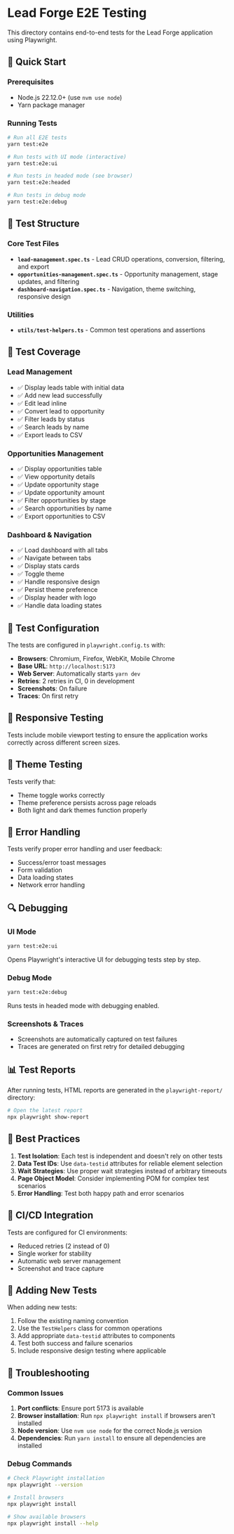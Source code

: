 # Lead Forge E2E Testing

This directory contains end-to-end tests for the Lead Forge application using Playwright.

## 🚀 Quick Start

### Prerequisites
- Node.js 22.12.0+ (use `nvm use node`)
- Yarn package manager

### Running Tests

```bash
# Run all E2E tests
yarn test:e2e

# Run tests with UI mode (interactive)
yarn test:e2e:ui

# Run tests in headed mode (see browser)
yarn test:e2e:headed

# Run tests in debug mode
yarn test:e2e:debug
```

## 📁 Test Structure

### Core Test Files

- **`lead-management.spec.ts`** - Lead CRUD operations, conversion, filtering, and export
- **`opportunities-management.spec.ts`** - Opportunity management, stage updates, and filtering
- **`dashboard-navigation.spec.ts`** - Navigation, theme switching, responsive design

### Utilities

- **`utils/test-helpers.ts`** - Common test operations and assertions

## 🧪 Test Coverage

### Lead Management
- ✅ Display leads table with initial data
- ✅ Add new lead successfully
- ✅ Edit lead inline
- ✅ Convert lead to opportunity
- ✅ Filter leads by status
- ✅ Search leads by name
- ✅ Export leads to CSV

### Opportunities Management
- ✅ Display opportunities table
- ✅ View opportunity details
- ✅ Update opportunity stage
- ✅ Update opportunity amount
- ✅ Filter opportunities by stage
- ✅ Search opportunities by name
- ✅ Export opportunities to CSV

### Dashboard & Navigation
- ✅ Load dashboard with all tabs
- ✅ Navigate between tabs
- ✅ Display stats cards
- ✅ Toggle theme
- ✅ Handle responsive design
- ✅ Persist theme preference
- ✅ Display header with logo
- ✅ Handle data loading states

## 🔧 Test Configuration

The tests are configured in `playwright.config.ts` with:

- **Browsers**: Chromium, Firefox, WebKit, Mobile Chrome
- **Base URL**: `http://localhost:5173`
- **Web Server**: Automatically starts `yarn dev`
- **Retries**: 2 retries in CI, 0 in development
- **Screenshots**: On failure
- **Traces**: On first retry

## 📱 Responsive Testing

Tests include mobile viewport testing to ensure the application works correctly across different screen sizes.

## 🎨 Theme Testing

Tests verify that:
- Theme toggle works correctly
- Theme preference persists across page reloads
- Both light and dark themes function properly

## 🚨 Error Handling

Tests verify proper error handling and user feedback:
- Success/error toast messages
- Form validation
- Data loading states
- Network error handling

## 🔍 Debugging

### UI Mode
```bash
yarn test:e2e:ui
```
Opens Playwright's interactive UI for debugging tests step by step.

### Debug Mode
```bash
yarn test:e2e:debug
```
Runs tests in headed mode with debugging enabled.

### Screenshots & Traces
- Screenshots are automatically captured on test failures
- Traces are generated on first retry for detailed debugging

## 📊 Test Reports

After running tests, HTML reports are generated in the `playwright-report/` directory:

```bash
# Open the latest report
npx playwright show-report
```

## 🧹 Best Practices

1. **Test Isolation**: Each test is independent and doesn't rely on other tests
2. **Data Test IDs**: Use `data-testid` attributes for reliable element selection
3. **Wait Strategies**: Use proper wait strategies instead of arbitrary timeouts
4. **Page Object Model**: Consider implementing POM for complex test scenarios
5. **Error Handling**: Test both happy path and error scenarios

## 🚀 CI/CD Integration

Tests are configured for CI environments:
- Reduced retries (2 instead of 0)
- Single worker for stability
- Automatic web server management
- Screenshot and trace capture

## 📝 Adding New Tests

When adding new tests:

1. Follow the existing naming convention
2. Use the `TestHelpers` class for common operations
3. Add appropriate `data-testid` attributes to components
4. Test both success and failure scenarios
5. Include responsive design testing where applicable

## 🔧 Troubleshooting

### Common Issues

1. **Port conflicts**: Ensure port 5173 is available
2. **Browser installation**: Run `npx playwright install` if browsers aren't installed
3. **Node version**: Use `nvm use node` for the correct Node.js version
4. **Dependencies**: Run `yarn install` to ensure all dependencies are installed

### Debug Commands

```bash
# Check Playwright installation
npx playwright --version

# Install browsers
npx playwright install

# Show available browsers
npx playwright install --help
```
